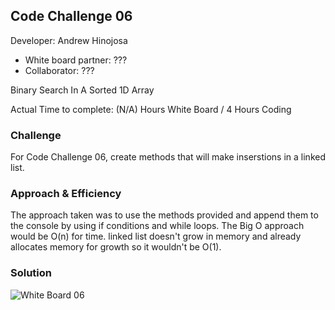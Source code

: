 ## Code Challenge 06

Developer: Andrew Hinojosa

- White board partner: ???
- Collaborator: ???

Binary Search In A Sorted 1D Array

Actual Time to complete: (N/A) Hours White Board / 4 Hours Coding

### Challenge
For Code Challenge 06, create methods that will make inserstions in a linked list.

### Approach & Efficiency
The approach taken was to use the methods provided and append them to the console by using if conditions and while loops. The Big O approach would be O(n) for time. linked list doesn't grow in memory and already allocates memory for growth so it wouldn't be O(1).

### Solution
![White Board 06](???)
